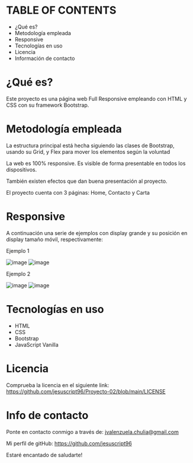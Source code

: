 # TABLE OF CONTENTS
- ¿Qué es?
- Metodología empleada
- Responsive 
- Tecnologías en uso
- Licencia
- Información de contacto

# ¿Qué es?
Este proyecto es una página web Full Responsive empleando con HTML y CSS con su framework Bootstrap.

# Metodología empleada
La estructura principal está hecha siguiendo las clases de Bootstrap, usando su Grid, y Flex para mover los elementos según la voluntad

La web es 100% responsive. Es visible de forma presentable en todos los dispositivos. 

También existen efectos que dan buena presentación al proyecto.

El proyecto cuenta con 3 páginas: 
Home, Contacto y Carta

# Responsive
A continuación una serie de ejemplos con display grande y su posición en display tamaño móvil, respectivamente:

Ejemplo 1 

![image](https://user-images.githubusercontent.com/108574820/193469431-bf9c5a27-a685-4cff-93f3-83a73892fc6a.png)
![image](https://user-images.githubusercontent.com/108574820/193469453-4da4227b-9f12-4033-b8ec-beadb0c56fb6.png)

Ejemplo 2

![image](https://user-images.githubusercontent.com/108574820/193469472-c2cd2578-2f9d-46c9-87dd-4406941c461e.png)
![image](https://user-images.githubusercontent.com/108574820/193469485-92ec4067-25da-42bd-ae05-242d4d8fa442.png)


# Tecnologías en uso
- HTML
- CSS
- Bootstrap
- JavaScript Vanilla

# Licencia
Comprueba la licencia en el siguiente link:
https://github.com/jesuscript96/Proyecto-02/blob/main/LICENSE

# Info de contacto
Ponte en contacto conmigo a través de:
jvalenzuela.chulia@gmail.com

Mi perfil de gitHub: 
https://github.com/jesuscript96

Estaré encantado de saludarte!

